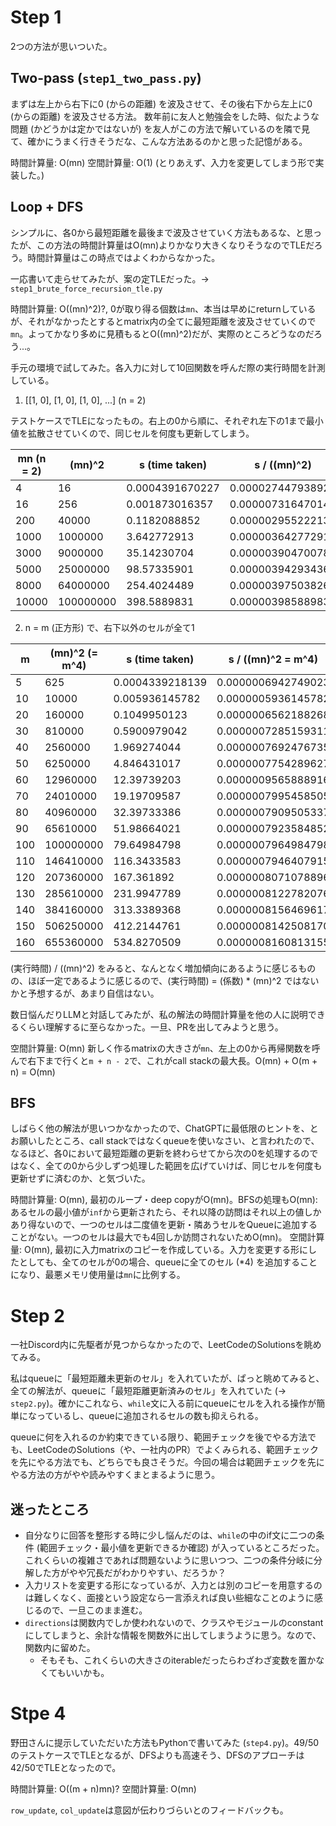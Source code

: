 # Step 1

2つの方法が思いついた。

## Two-pass (`step1_two_pass.py`)

まずは左上から右下に0 (からの距離) を波及させて、その後右下から左上に0 (からの距離) を波及させる方法。
数年前に友人と勉強会をした時、似たような問題 (かどうかは定かではないが) を友人がこの方法で解いているのを隣で見て、確かにうまく行きそうだな、こんな方法あるのかと思った記憶がある。

時間計算量: O(mn)
空間計算量: O(1) (とりあえず、入力を変更してしまう形で実装した。)

## Loop + DFS

シンプルに、各0から最短距離を最後まで波及させていく方法もあるな、と思ったが、この方法の時間計算量はO(mn)よりかなり大きくなりそうなのでTLEだろう。時間計算量はこの時点ではよくわからなかった。

一応書いて走らせてみたが、案の定TLEだった。-> `step1_brute_force_recursion_tle.py`

時間計算量: O((mn)^2)?, 0が取り得る個数は`mn`、本当は早めにreturnしているが、それがなかったとするとmatrix内の全てに最短距離を波及させていくので`mn`。よってかなり多めに見積もるとO((mn)^2)だが、実際のところどうなのだろう...。

手元の環境で試してみた。各入力に対して10回関数を呼んだ際の実行時間を計測している。

1. [[1, 0], [1, 0], [1, 0], ...] (n = 2)

テストケースでTLEになったもの。右上の0から順に、それぞれ左下の1まで最小値を拡散させていくので、同じセルを何度も更新してしまう。

| mn (n = 2) | (mn)^2    | s (time taken)  | s / ((mn)^2)      |
| ---------- | --------- | --------------- | ----------------- |
| 4          | 16        | 0.0004391670227 | 0.00002744793892  |
| 16         | 256       | 0.001873016357  | 0.000007316470146 |
| 200        | 40000     | 0.1182088852    | 0.00000295522213  |
| 1000       | 1000000   | 3.642772913     | 0.000003642772913 |
| 3000       | 9000000   | 35.14230704     | 0.000003904700783 |
| 5000       | 25000000  | 98.57335901     | 0.000003942934361 |
| 8000       | 64000000  | 254.4024489     | 0.000003975038264 |
| 10000      | 100000000 | 398.5889831     | 0.000003985889831 |

2. n = m (正方形) で、右下以外のセルが全て1

| m   | (mn)^2 (= m^4) | s (time taken)  | s / ((mn)^2 = m^4) |
| --- | -------------- | --------------- | ------------------ |
| 5   | 625            | 0.0004339218139 | 0.0000006942749023 |
| 10  | 10000          | 0.005936145782  | 0.0000005936145782 |
| 20  | 160000         | 0.1049950123    | 0.0000006562188268 |
| 30  | 810000         | 0.5900979042    | 0.0000007285159311 |
| 40  | 2560000        | 1.969274044     | 0.0000007692476735 |
| 50  | 6250000        | 4.846431017     | 0.0000007754289627 |
| 60  | 12960000       | 12.39739203     | 0.0000009565888916 |
| 70  | 24010000       | 19.19709587     | 0.0000007995458505 |
| 80  | 40960000       | 32.39733386     | 0.0000007909505337 |
| 90  | 65610000       | 51.98664021     | 0.0000007923584852 |
| 100 | 100000000      | 79.64984798     | 0.0000007964984798 |
| 110 | 146410000      | 116.3433583     | 0.0000007946407915 |
| 120 | 207360000      | 167.361892      | 0.0000008071078896 |
| 130 | 285610000      | 231.9947789     | 0.0000008122782076 |
| 140 | 384160000      | 313.3389368     | 0.0000008156469617 |
| 150 | 506250000      | 412.2144761     | 0.0000008142508170 |
| 160 | 655360000      | 534.8270509     | 0.0000008160813155 |

(実行時間) / ((mn)^2) をみると、なんとなく増加傾向にあるように感じるものの、ほぼ一定であるように感じるので、(実行時間) = (係数) * (mn)^2 ではないかと予想するが、あまり自信はない。

数日悩んだりLLMと対話してみたが、私の解法の時間計算量を他の人に説明できるくらい理解するに至らなかった。一旦、PRを出してみようと思う。

空間計算量: O(mn) 新しく作るmatrixの大きさが`mn`、左上の0から再帰関数を呼んで右下まで行くと`m + n - 2`で、これがcall stackの最大長。O(mn) + O(m + n) = O(mn)

## BFS

しばらく他の解法が思いつかなかったので、ChatGPTに最低限のヒントを、とお願いしたところ、call stackではなくqueueを使いなさい、と言われたので、なるほど、各0において最短距離の更新を終わらせてから次の0を処理するのではなく、全ての0から少しずつ処理した範囲を広げていけば、同じセルを何度も更新せずに済むのか、と気づいた。

時間計算量: O(mn), 最初のループ・deep copyがO(mn)。BFSの処理もO(mn): あるセルの最小値が`inf`から更新されたら、それ以降の訪問はそれ以上の値しかあり得ないので、一つのセルは二度値を更新・隣あうセルをQueueに追加することがない。一つのセルは最大でも4回しか訪問されないためO(mn)。
空間計算量: O(mn), 最初に入力matrixのコピーを作成している。入力を変更する形にしたとしても、全てのセルが0の場合、queueに全てのセル (\*4) を追加することになり、最悪メモリ使用量は`mn`に比例する。

# Step 2

一社Discord内に先駆者が見つからなかったので、LeetCodeのSolutionsを眺めてみる。

私はqueueに「最短距離未更新のセル」を入れていたが、ぱっと眺めてみると、全ての解法が、queueに「最短距離更新済みのセル」を入れていた (-> `step2.py`)。確かにこれなら、`while`文に入る前にqueueにセルを入れる操作が簡単になっているし、queueに追加されるセルの数も抑えられる。

queueに何を入れるのか約束できている限り、範囲チェックを後でやる方法でも、LeetCodeのSolutions（や、一社内のPR）でよくみられる、範囲チェックを先にやる方法でも、どちらでも良さそうだ。今回の場合は範囲チェックを先にやる方法の方がやや読みやすくまとまるように思う。

## 迷ったところ

- 自分なりに回答を整形する時に少し悩んだのは、`while`の中のif文に二つの条件 (範囲チェック・最小値を更新できるか確認) が入っているところだった。これくらいの複雑さであれば問題ないように思いつつ、二つの条件分岐に分解した方がやや冗長だがわかりやすい、だろうか？
- 入力リストを変更する形になっているが、入力とは別のコピーを用意するのは難しくなく、面接という設定なら一言添えれば良い些細なことのように感じるので、一旦このまま進む。
- `directions`は関数内でしか使われないので、クラスやモジュールのconstantにしてしまうと、余計な情報を関数外に出してしまうように思う。なので、関数内に留めた。
    - そもそも、これくらいの大きさのiterableだったらわざわざ変数を置かなくてもいいかも。

# Stpe 4

野田さんに提示していただいた方法もPythonで書いてみた (`step4.py`)。49/50のテストケースでTLEとなるが、DFSよりも高速そう、DFSのアプローチは42/50でTLEとなったので。

時間計算量: O((m + n)mn)?
空間計算量: O(mn)

`row_update`, `col_update`は意図が伝わりづらいとのフィードバックも。
